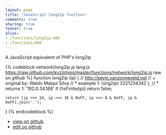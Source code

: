 ```yaml
---
layout: page
title: "JavaScript long2ip function"
comments: true
sharing: true
footer: true
alias:
- /functions/long2ip:466
- /functions/466
---
```

A JavaScript equivalent of PHP's long2ip

{% codeblock network/long2ip.js lang:js https://raw.github.com/kvz/phpjs/master/functions/network/long2ip.js raw on github %}
function long2ip (ip) {
    // http://kevin.vanzonneveld.net
    // +   original by: Waldo Malqui Silva
    // *     example 1: long2ip( 3221234342 );
    // *     returns 1: '192.0.34.166'
    if (!isFinite(ip))
    	return false;
	
	return [ip >>> 24, ip >>> 16 & 0xFF, ip >>> 8 & 0xFF, ip & 0xFF].join('.');
}
{% endcodeblock %}

 - [view on github](https://github.com/kvz/phpjs/blob/master/functions/network/long2ip.js)
 - [edit on github](https://github.com/kvz/phpjs/edit/master/functions/network/long2ip.js)
